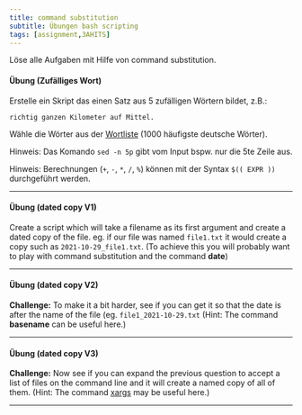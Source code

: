 ```yaml
---
title: command substitution
subtitle: Übungen bash scripting
tags: [assignment,3AHITS]
---
```


Löse alle Aufgaben mit Hilfe von command substitution.



#### Übung (Zufälliges Wort)

Erstelle ein Skript das einen Satz aus 5 zufälligen Wörtern bildet, z.B.:

```
richtig ganzen Kilometer auf Mittel.
```

Wähle die Wörter aus der [Wortliste](testdata/wortliste1000.txt) (1000 häufigste deutsche Wörter).

Hinweis: Das Komando `sed -n 5p` gibt vom Input bspw. nur die 5te Zeile aus. 

Hinweis: Berechnungen (`+`, `-`, `*`, `/`, `%`) können mit der Syntax `$(( EXPR ))` durchgeführt werden.




---

#### Übung (dated copy V1)

Create a script which will take a filename as its first argument and create a dated copy of the file. eg. if our file was named `file1.txt` it would create a copy such as `2021-10-29_file1.txt`. (To achieve this you will probably want to play with command substitution and the command **date**)



---

#### Übung (dated copy V2)

**Challenge:** To make it a bit harder, see if you can get it so that the date is after the name of the file (eg. `file1_2021-10-29.txt` (Hint: The command **basename** can be useful here.)



---

#### Übung (dated copy V3)

**Challenge:** Now see if you can expand the previous question to accept a list of files on the command line and it will create a named copy of all of them. (Hint: The command [xargs](https://ryanstutorials.net/linuxtutorial/bonus.php#xargs) may be useful here.)

---

